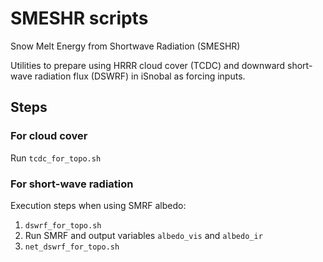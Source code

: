 # SMESHR scripts

Snow Melt Energy from Shortwave Radiation (SMESHR)

Utilities to prepare using HRRR cloud cover (TCDC) and downward short-wave 
radiation flux (DSWRF) in iSnobal as forcing inputs.

## Steps
### For cloud cover
Run `tcdc_for_topo.sh`

### For short-wave radiation

Execution steps when using SMRF albedo:
1. `dswrf_for_topo.sh`
2. Run SMRF and output variables `albedo_vis` and `albedo_ir`
3. `net_dswrf_for_topo.sh`
